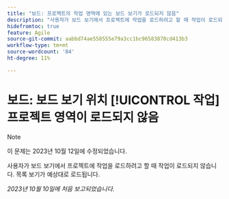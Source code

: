 ```yaml
---
title: "보드: 프로젝트의 작업 영역에 있는 보드 보기가 로드되지 않음"
description: "사용자가 보드 보기에서 프로젝트에 작업을 로드하려고 할 때 작업이 로드되지 않습니다. 목록 보기가 예상대로 로드됩니다."
hidefromtoc: true
feature: Agile
source-git-commit: aabbd74ae558555e79a3cc1bc96583878cd413b3
workflow-type: tm+mt
source-wordcount: '84'
ht-degree: 11%

---
```



# 보드: 보드 보기 위치 [!UICONTROL 작업] 프로젝트 영역이 로드되지 않음

>[!NOTE]
>
>이 문제는 2023년 10월 12일에 수정되었습니다.

사용자가 보드 보기에서 프로젝트에 작업을 로드하려고 할 때 작업이 로드되지 않습니다. 목록 보기가 예상대로 로드됩니다.

_2023년 10월 10일에 처음 보고되었습니다._
